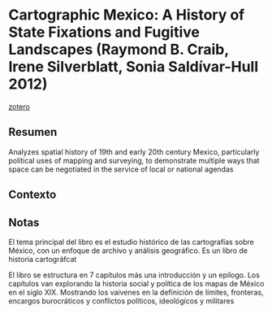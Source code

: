 # Cartographic Mexico: A History of State Fixations and Fugitive Landscapes (Raymond B. Craib, Irene Silverblatt, Sonia Saldívar-Hull 2012)

[zotero](zotero://select/items/@craib&al2012)

## Resumen

Analyzes spatial history of 19th and early 20th century Mexico, particularly political uses of mapping and surveying, to demonstrate multiple ways that space can be negotiated in the service of local or national agendas

## Contexto

## Notas

<!--Según el título, prefacio, epígrafe, solapa-->

El tema principal del libro es el estudio histórico de las cartografías sobre México<!--didáctico, práctico, teórico, académico-->, con un enfoque de archivo y análisis geográfico. Es un libro de historia cartográfcat

<!--Según la tabla de contenido, índices, apéndices-->

El libro se estructura en 7 capítulos más una introducción y un epílogo. Los capítulos van explorando la historia social y política de los mapas de México en el siglo XIX. Mostrando los vaivenes en la definición de límites, fronteras, encargos burocráticos y conflictos políticos, ideológicos y militares
